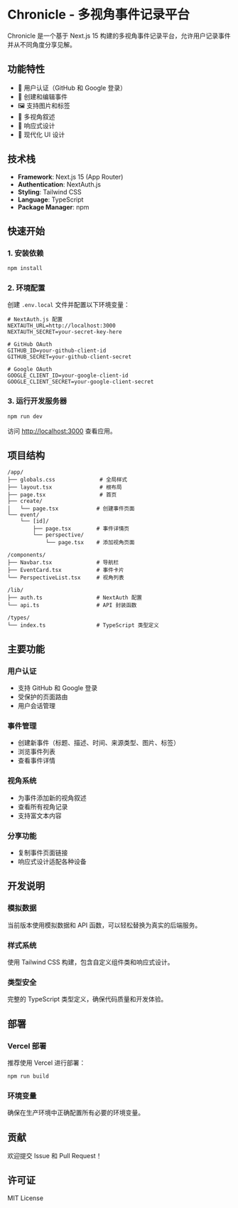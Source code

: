 # Chronicle - 多视角事件记录平台

Chronicle 是一个基于 Next.js 15 构建的多视角事件记录平台，允许用户记录事件并从不同角度分享见解。

## 功能特性

- 🔐 用户认证（GitHub 和 Google 登录）
- 📝 创建和编辑事件
- 🖼️ 支持图片和标签
- 👥 多视角叙述
- 📱 响应式设计
- 🎨 现代化 UI 设计

## 技术栈

- **Framework**: Next.js 15 (App Router)
- **Authentication**: NextAuth.js
- **Styling**: Tailwind CSS
- **Language**: TypeScript
- **Package Manager**: npm

## 快速开始

### 1. 安装依赖

```bash
npm install
```

### 2. 环境配置

创建 `.env.local` 文件并配置以下环境变量：

```env
# NextAuth.js 配置
NEXTAUTH_URL=http://localhost:3000
NEXTAUTH_SECRET=your-secret-key-here

# GitHub OAuth
GITHUB_ID=your-github-client-id
GITHUB_SECRET=your-github-client-secret

# Google OAuth
GOOGLE_CLIENT_ID=your-google-client-id
GOOGLE_CLIENT_SECRET=your-google-client-secret
```

### 3. 运行开发服务器

```bash
npm run dev
```

访问 [http://localhost:3000](http://localhost:3000) 查看应用。

## 项目结构

```
/app/
├── globals.css              # 全局样式
├── layout.tsx               # 根布局
├── page.tsx                 # 首页
├── create/
│   └── page.tsx            # 创建事件页面
└── event/
    └── [id]/
        ├── page.tsx        # 事件详情页
        └── perspective/
            └── page.tsx    # 添加视角页面

/components/
├── Navbar.tsx              # 导航栏
├── EventCard.tsx           # 事件卡片
└── PerspectiveList.tsx     # 视角列表

/lib/
├── auth.ts                 # NextAuth 配置
└── api.ts                  # API 封装函数

/types/
└── index.ts                # TypeScript 类型定义
```

## 主要功能

### 用户认证
- 支持 GitHub 和 Google 登录
- 受保护的页面路由
- 用户会话管理

### 事件管理
- 创建新事件（标题、描述、时间、来源类型、图片、标签）
- 浏览事件列表
- 查看事件详情

### 视角系统
- 为事件添加新的视角叙述
- 查看所有视角记录
- 支持富文本内容

### 分享功能
- 复制事件页面链接
- 响应式设计适配各种设备

## 开发说明

### 模拟数据
当前版本使用模拟数据和 API 函数，可以轻松替换为真实的后端服务。

### 样式系统
使用 Tailwind CSS 构建，包含自定义组件类和响应式设计。

### 类型安全
完整的 TypeScript 类型定义，确保代码质量和开发体验。

## 部署

### Vercel 部署
推荐使用 Vercel 进行部署：

```bash
npm run build
```

### 环境变量
确保在生产环境中正确配置所有必要的环境变量。

## 贡献

欢迎提交 Issue 和 Pull Request！

## 许可证

MIT License
